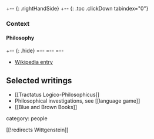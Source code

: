
+-- {: .rightHandSide}
+-- {: .toc .clickDown tabindex="0"}
### Context
#### Philosophy
+-- {: .hide}
=--
=--
=--

* [Wikipedia entry](http://en.wikipedia.org/wiki/Ludwig_Wittgenstein)

## Selected writings

* [[Tractatus Logico-Philosophicus]]
* Philosophical investigations, see [[language game]]
* [[Blue and Brown Books]]

category: people

[[!redirects Wittgenstein]]
